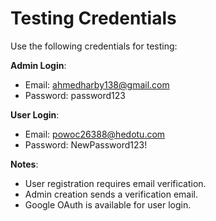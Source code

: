 # Testing Credentials

Use the following credentials for testing:

**Admin Login**:
- Email: ahmedharby138@gmail.com
- Password: password123

**User Login**:
- Email: powoc26388@hedotu.com
- Password: NewPassword123!

**Notes**:
- User registration requires email verification.
- Admin creation sends a verification email.
- Google OAuth is available for user login.